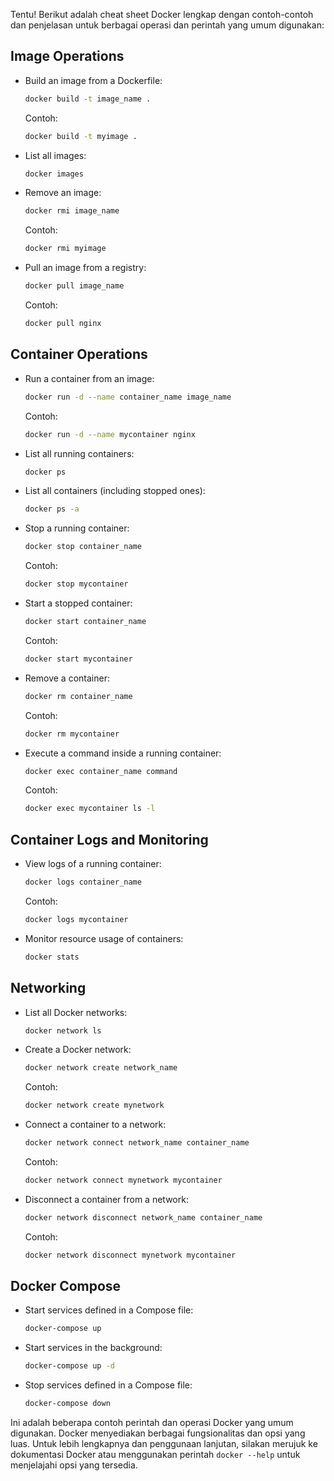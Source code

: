 Tentu! Berikut adalah cheat sheet Docker lengkap dengan contoh-contoh dan penjelasan untuk berbagai operasi dan perintah yang umum digunakan:

## Image Operations

- Build an image from a Dockerfile:
  ```bash
  docker build -t image_name .
  ```

  Contoh:
  ```bash
  docker build -t myimage .
  ```

- List all images:
  ```bash
  docker images
  ```

- Remove an image:
  ```bash
  docker rmi image_name
  ```

  Contoh:
  ```bash
  docker rmi myimage
  ```

- Pull an image from a registry:
  ```bash
  docker pull image_name
  ```

  Contoh:
  ```bash
  docker pull nginx
  ```

## Container Operations

- Run a container from an image:
  ```bash
  docker run -d --name container_name image_name
  ```

  Contoh:
  ```bash
  docker run -d --name mycontainer nginx
  ```

- List all running containers:
  ```bash
  docker ps
  ```

- List all containers (including stopped ones):
  ```bash
  docker ps -a
  ```

- Stop a running container:
  ```bash
  docker stop container_name
  ```

  Contoh:
  ```bash
  docker stop mycontainer
  ```

- Start a stopped container:
  ```bash
  docker start container_name
  ```

  Contoh:
  ```bash
  docker start mycontainer
  ```

- Remove a container:
  ```bash
  docker rm container_name
  ```

  Contoh:
  ```bash
  docker rm mycontainer
  ```

- Execute a command inside a running container:
  ```bash
  docker exec container_name command
  ```

  Contoh:
  ```bash
  docker exec mycontainer ls -l
  ```

## Container Logs and Monitoring

- View logs of a running container:
  ```bash
  docker logs container_name
  ```

  Contoh:
  ```bash
  docker logs mycontainer
  ```

- Monitor resource usage of containers:
  ```bash
  docker stats
  ```

## Networking

- List all Docker networks:
  ```bash
  docker network ls
  ```

- Create a Docker network:
  ```bash
  docker network create network_name
  ```

  Contoh:
  ```bash
  docker network create mynetwork
  ```

- Connect a container to a network:
  ```bash
  docker network connect network_name container_name
  ```

  Contoh:
  ```bash
  docker network connect mynetwork mycontainer
  ```

- Disconnect a container from a network:
  ```bash
  docker network disconnect network_name container_name
  ```

  Contoh:
  ```bash
  docker network disconnect mynetwork mycontainer
  ```

## Docker Compose

- Start services defined in a Compose file:
  ```bash
  docker-compose up
  ```

- Start services in the background:
  ```bash
  docker-compose up -d
  ```

- Stop services defined in a Compose file:
  ```bash
  docker-compose down
  ```

Ini adalah beberapa contoh perintah dan operasi Docker yang umum digunakan. Docker menyediakan berbagai fungsionalitas dan opsi yang luas. Untuk lebih lengkapnya dan penggunaan lanjutan, silakan merujuk ke dokumentasi Docker atau menggunakan perintah `docker --help` untuk menjelajahi opsi yang tersedia.
